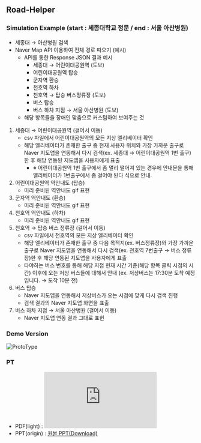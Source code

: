 ## Road-Helper
### Simulation Example (start : 세종대학교 정문 / end : 서울 아산병원)
  - 세종대 → 아산병원 검색
  - Naver Map API 이용하여 전체 경로 따오기 (예시)
      - API를 통한 Response JSON 결과 예시
          - 세종대 → 어린이대공원역 (도보)
          - 어린이대공원역 탑승
          - 군자역 환승
          - 천호역 하차
          - 천호역 → 탑승 버스정류장 (도보)
          - 버스 탑승
          - 버스 하차 지점 → 서울 아산병원 (도보)
      - 해당 항목들을 장애인 맞춤으로 커스텀하여 보여주는 것
  1. 세종대 → 어린이대공원역 (걸어서 이동)
      - csv 파일에서 어린이대공원역의 모든 지상 엘리베이터 확인
      - 해당 엘리베이터가 존재한 출구 중 현재 사용자 위치와 가장 가까운 출구로 Naver 지도앱을 연동해서 다시 검색(ex. 세종대 → 어린이대공원역 1번 출구)한 후 해당 연동된 지도앱을 사용자에게 표출
          - ※ 어린이대공원역 1번 출구에서 좀 멀리 떨어져 있는 경우에 안내문을 통해 엘리베이터가 1번출구에서 좀 걸어야 된다 식으로 안내.
  2. 어린이대공원역 역안내도 (탑승)
      - 미리 준비된 역안내도 gif 표현
  3. 군자역 역안내도 (환승)
      - 미리 준비된 역안내도 gif 표현
  4. 천호역 역안내도 (하차)
      - 미리 준비된 역안내도 gif 표현
  5. 천호역 → 탑승 버스 정류장 (걸어서 이동)
      - csv 파일에서 천호역의 모든 지상 엘리베이터 확인
      - 해당 엘리베이터가 존재한 출구 중 다음 목적지(ex. 버스정류장)와 가장 가까운 출구로 Naver 지도앱을 연동해서 다시 검색(ex. 천호역 7번출구 → 버스 정류장)한 후 해당 연동된 지도앱을 사용자에게 표출
      - 타야하는 버스 번호를 통해 해당 지점 현재 시간 기준(해당 항목 클릭 시점의 시간) 이후에 오는 저상 버스들에 대해서 안내 (ex. 저상버스는 17:30분 도착 예정입니다. → 도착 10분 전)
  6. 버스 탑승
      - Naver 지도앱을 연동해서 저상버스가 오는 시점에 맞게 다시 검색 진행
      - 검색 결과의 Naver 지도앱 화면을 표출
  7. 버스 하차 지점 → 서울 아산병원 (걸어서 이동)
      - Naver 지도앱 연동 결과 그대로 표현
### Demo Version  
  ![ProtoType](https://user-images.githubusercontent.com/72644713/203085881-c2f2288a-224c-4d15-a21e-d9b138ada431.png)
### PT
  - PDF(light) : ![Light 버전(View)](https://github.com/Sejong-Talk-With/Road-Helper/files/10207009/-.-FINAL.pdf)
  - PPT(origin) : [원본 PPT(Download)](https://github.com/Sejong-Talk-With/Road-Helper/files/10206980/default.pptx)

